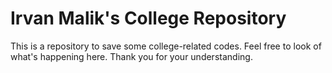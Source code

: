 # Irvan Malik's College Repository #
This is a repository to save some college-related codes.
Feel free to look of what's happening here.
Thank you for your understanding.